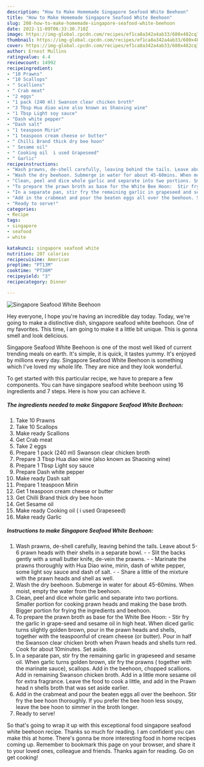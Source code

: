 ```yaml
---
description: "How to Make Homemade Singapore Seafood White Beehoon"
title: "How to Make Homemade Singapore Seafood White Beehoon"
slug: 208-how-to-make-homemade-singapore-seafood-white-beehoon
date: 2022-11-09T06:33:30.710Z
image: https://img-global.cpcdn.com/recipes/ef1ca8a342a4ab33/680x482cq70/singapore-seafood-white-beehoon-recipe-main-photo.jpg
thumbnail: https://img-global.cpcdn.com/recipes/ef1ca8a342a4ab33/680x482cq70/singapore-seafood-white-beehoon-recipe-main-photo.jpg
cover: https://img-global.cpcdn.com/recipes/ef1ca8a342a4ab33/680x482cq70/singapore-seafood-white-beehoon-recipe-main-photo.jpg
author: Ernest Mullins
ratingvalue: 4.4
reviewcount: 14992
recipeingredient:
- "10 Prawns"
- "10 Scallops"
- " Scallions"
- " Crab meat"
- "2 eggs"
- "1 pack (240 ml) Swanson clear chicken broth"
- "3 Tbsp Hua diao wine also known as Shaoxing wine"
- "1 Tbsp Light soy sauce"
- "Dash white pepper"
- "Dash salt"
- "1 teaspoon Mirin"
- "1 teaspoon cream cheese or butter"
- " Chilli Brand thick dry bee hoon"
- " Sesame oil"
- " Cooking oil  i used Grapeseed"
- " Garlic"
recipeinstructions:
- "Wash prawns, de-shell carefully, leaving behind the tails. Leave about 5-6 prawn heads with their shells in a separate bowl.   Slit the backs gently with a small butter knife, de-vein the prawns.  Marinate the prawns thoroughly with Hua Diao wine, mirin, dash of white pepper, some light soy sauce and dash of salt.  Share a little of the mixture with the prawn heads and shell as well."
- "Wash the dry beehoon. Submerge in water for about 45-60mins. When moist, empty the water from the beehoon."
- "Clean, peel and dice whole garlic and separate into two portions. Smaller portion for cooking prawn heads and making the base broth. Bigger portion for frying the ingredients and beehoon."
- "To prepare the prawn broth as base for the White Bee Hoon:  Stir fry the garlic in grape-seed and sesame oil in high heat. When diced garlic turns slightly golden brown, pour in the prawn heads and shells, together with the teaspoonful of cream cheese (or butter). Pour in half the Swanson clear chicken broth when Prawn heads and shells turn red. Cook for about 10minutes. Set aside."
- "In a separate pan, stir fry the remaining garlic in grapeseed and sesame oil.  When garlic turns golden brown, stir fry the prawns ( together with the marinate sauce), scallops. Add in the beehoon, chopped scallions. Add in remaining Swanson chicken broth. Add in a little more sesame oil for extra fragrance. Leave the food to cook a little, and add in the Prawn head n shells broth that was set aside earlier."
- "Add in the crabmeat and pour the beaten eggs all over the beehoon. Stir fry the bee hoon thoroughly. If you prefer the bee hoon less soupy, leave the bee hoon to simmer in the broth longer."
- "Ready to serve!"
categories:
- Recipe
tags:
- singapore
- seafood
- white

katakunci: singapore seafood white 
nutrition: 207 calories
recipecuisine: American
preptime: "PT13M"
cooktime: "PT38M"
recipeyield: "3"
recipecategory: Dinner

---
```



![Singapore Seafood White Beehoon](https://img-global.cpcdn.com/recipes/ef1ca8a342a4ab33/680x482cq70/singapore-seafood-white-beehoon-recipe-main-photo.jpg)

Hey everyone, I hope you're having an incredible day today. Today, we're going to make a distinctive dish, singapore seafood white beehoon. One of my favorites. This time, I am going to make it a little bit unique. This is gonna smell and look delicious.

Singapore Seafood White Beehoon is one of the most well liked of current trending meals on earth. It's simple, it is quick, it tastes yummy. It's enjoyed by millions every day. Singapore Seafood White Beehoon is something which I've loved my whole life. They are nice and they look wonderful.




To get started with this particular recipe, we have to prepare a few components. You can have singapore seafood white beehoon using 16 ingredients and 7 steps. Here is how you can achieve it.

<!--inarticleads1-->

##### The ingredients needed to make Singapore Seafood White Beehoon:

1. Take 10 Prawns
1. Take 10 Scallops
1. Make ready  Scallions
1. Get  Crab meat
1. Take 2 eggs
1. Prepare 1 pack (240 ml) Swanson clear chicken broth
1. Prepare 3 Tbsp Hua diao wine (also known as Shaoxing wine)
1. Prepare 1 Tbsp Light soy sauce
1. Prepare Dash white pepper
1. Make ready Dash salt
1. Prepare 1 teaspoon Mirin
1. Get 1 teaspoon cream cheese or butter
1. Get  Chilli Brand thick dry bee hoon
1. Get  Sesame oil
1. Make ready  Cooking oil ( i used Grapeseed)
1. Make ready  Garlic




<!--inarticleads2-->

##### Instructions to make Singapore Seafood White Beehoon:

1. Wash prawns, de-shell carefully, leaving behind the tails. Leave about 5-6 prawn heads with their shells in a separate bowl.  -  - Slit the backs gently with a small butter knife, de-vein the prawns. -  - Marinate the prawns thoroughly with Hua Diao wine, mirin, dash of white pepper, some light soy sauce and dash of salt. -  - Share a little of the mixture with the prawn heads and shell as well.
1. Wash the dry beehoon. Submerge in water for about 45-60mins. When moist, empty the water from the beehoon.
1. Clean, peel and dice whole garlic and separate into two portions. Smaller portion for cooking prawn heads and making the base broth. Bigger portion for frying the ingredients and beehoon.
1. To prepare the prawn broth as base for the White Bee Hoon:  - Stir fry the garlic in grape-seed and sesame oil in high heat. When diced garlic turns slightly golden brown, pour in the prawn heads and shells, together with the teaspoonful of cream cheese (or butter). Pour in half the Swanson clear chicken broth when Prawn heads and shells turn red. Cook for about 10minutes. Set aside.
1. In a separate pan, stir fry the remaining garlic in grapeseed and sesame oil.  When garlic turns golden brown, stir fry the prawns ( together with the marinate sauce), scallops. Add in the beehoon, chopped scallions. Add in remaining Swanson chicken broth. Add in a little more sesame oil for extra fragrance. Leave the food to cook a little, and add in the Prawn head n shells broth that was set aside earlier.
1. Add in the crabmeat and pour the beaten eggs all over the beehoon. Stir fry the bee hoon thoroughly. If you prefer the bee hoon less soupy, leave the bee hoon to simmer in the broth longer.
1. Ready to serve!




So that's going to wrap it up with this exceptional food singapore seafood white beehoon recipe. Thanks so much for reading. I am confident you can make this at home. There's gonna be more interesting food in home recipes coming up. Remember to bookmark this page on your browser, and share it to your loved ones, colleague and friends. Thanks again for reading. Go on get cooking!
